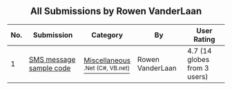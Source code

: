 ﻿<div align="center">

## All Submissions by Rowen VanderLaan

</div>

No.  | Submission | Category | By   | User Rating
---- | ---------- | -------- | ---- | -----------
1 | [SMS message sample code<br />](https://github.com/Planet-Source-Code/rowen-vanderlaan-sms-message-sample-code__10-1402) | [Miscellaneous<br /><sup>.Net (C#, VB.net)</sup>](../ByCategory/miscellaneous__10-1.md) | Rowen VanderLaan | 4.7 (14 globes from 3 users)
